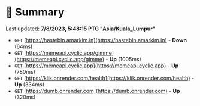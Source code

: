 # 📖 Summary
Last updated: **7/8/2023, 5:48:15 PTG "Asia/Kuala_Lumpur"**

- `GET` [https://hastebin.amarkim.in](https://hastebin.amarkim.in) - **Down** (64ms)
- `GET` [https://memeapi.cyclic.app/gimme](https://memeapi.cyclic.app/gimme) - **Up** (1005ms)
- `GET` [https://memeapi.cyclic.app](https://memeapi.cyclic.app) - **Up** (780ms)
- `GET` [https://klik.onrender.com/health](https://klik.onrender.com/health) - **Up** (334ms)
- `GET` [https://dumb.onrender.com](https://dumb.onrender.com) - **Up** (320ms)
